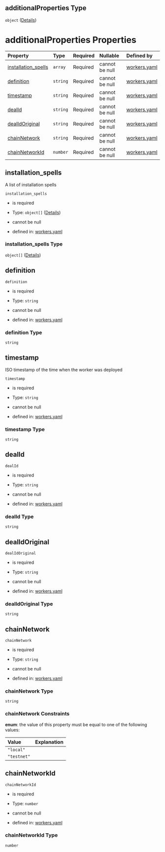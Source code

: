 ## additionalProperties Type

`object` ([Details](workers-properties-deals-additionalproperties.md))

# additionalProperties Properties

| Property                                     | Type     | Required | Nullable       | Defined by                                                                                                                                                                                                       |
| :------------------------------------------- | :------- | :------- | :------------- | :--------------------------------------------------------------------------------------------------------------------------------------------------------------------------------------------------------------- |
| [installation\_spells](#installation_spells) | `array`  | Required | cannot be null | [workers.yaml](workers-properties-deals-additionalproperties-properties-installation_spells.md "https://fluence.dev/schemas/workers.yaml#/properties/deals/additionalProperties/properties/installation_spells") |
| [definition](#definition)                    | `string` | Required | cannot be null | [workers.yaml](workers-properties-deals-additionalproperties-properties-definition.md "https://fluence.dev/schemas/workers.yaml#/properties/deals/additionalProperties/properties/definition")                   |
| [timestamp](#timestamp)                      | `string` | Required | cannot be null | [workers.yaml](workers-properties-deals-additionalproperties-properties-timestamp.md "https://fluence.dev/schemas/workers.yaml#/properties/deals/additionalProperties/properties/timestamp")                     |
| [dealId](#dealid)                            | `string` | Required | cannot be null | [workers.yaml](workers-properties-deals-additionalproperties-properties-dealid.md "https://fluence.dev/schemas/workers.yaml#/properties/deals/additionalProperties/properties/dealId")                           |
| [dealIdOriginal](#dealidoriginal)            | `string` | Required | cannot be null | [workers.yaml](workers-properties-deals-additionalproperties-properties-dealidoriginal.md "https://fluence.dev/schemas/workers.yaml#/properties/deals/additionalProperties/properties/dealIdOriginal")           |
| [chainNetwork](#chainnetwork)                | `string` | Required | cannot be null | [workers.yaml](workers-properties-deals-additionalproperties-properties-chainnetwork.md "https://fluence.dev/schemas/workers.yaml#/properties/deals/additionalProperties/properties/chainNetwork")               |
| [chainNetworkId](#chainnetworkid)            | `number` | Required | cannot be null | [workers.yaml](workers-properties-deals-additionalproperties-properties-chainnetworkid.md "https://fluence.dev/schemas/workers.yaml#/properties/deals/additionalProperties/properties/chainNetworkId")           |

## installation\_spells

A list of installation spells

`installation_spells`

*   is required

*   Type: `object[]` ([Details](workers-properties-deals-additionalproperties-properties-installation_spells-items.md))

*   cannot be null

*   defined in: [workers.yaml](workers-properties-deals-additionalproperties-properties-installation_spells.md "https://fluence.dev/schemas/workers.yaml#/properties/deals/additionalProperties/properties/installation_spells")

### installation\_spells Type

`object[]` ([Details](workers-properties-deals-additionalproperties-properties-installation_spells-items.md))

## definition



`definition`

*   is required

*   Type: `string`

*   cannot be null

*   defined in: [workers.yaml](workers-properties-deals-additionalproperties-properties-definition.md "https://fluence.dev/schemas/workers.yaml#/properties/deals/additionalProperties/properties/definition")

### definition Type

`string`

## timestamp

ISO timestamp of the time when the worker was deployed

`timestamp`

*   is required

*   Type: `string`

*   cannot be null

*   defined in: [workers.yaml](workers-properties-deals-additionalproperties-properties-timestamp.md "https://fluence.dev/schemas/workers.yaml#/properties/deals/additionalProperties/properties/timestamp")

### timestamp Type

`string`

## dealId



`dealId`

*   is required

*   Type: `string`

*   cannot be null

*   defined in: [workers.yaml](workers-properties-deals-additionalproperties-properties-dealid.md "https://fluence.dev/schemas/workers.yaml#/properties/deals/additionalProperties/properties/dealId")

### dealId Type

`string`

## dealIdOriginal



`dealIdOriginal`

*   is required

*   Type: `string`

*   cannot be null

*   defined in: [workers.yaml](workers-properties-deals-additionalproperties-properties-dealidoriginal.md "https://fluence.dev/schemas/workers.yaml#/properties/deals/additionalProperties/properties/dealIdOriginal")

### dealIdOriginal Type

`string`

## chainNetwork



`chainNetwork`

*   is required

*   Type: `string`

*   cannot be null

*   defined in: [workers.yaml](workers-properties-deals-additionalproperties-properties-chainnetwork.md "https://fluence.dev/schemas/workers.yaml#/properties/deals/additionalProperties/properties/chainNetwork")

### chainNetwork Type

`string`

### chainNetwork Constraints

**enum**: the value of this property must be equal to one of the following values:

| Value       | Explanation |
| :---------- | :---------- |
| `"local"`   |             |
| `"testnet"` |             |

## chainNetworkId



`chainNetworkId`

*   is required

*   Type: `number`

*   cannot be null

*   defined in: [workers.yaml](workers-properties-deals-additionalproperties-properties-chainnetworkid.md "https://fluence.dev/schemas/workers.yaml#/properties/deals/additionalProperties/properties/chainNetworkId")

### chainNetworkId Type

`number`
